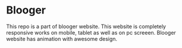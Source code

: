 # Blooger
This repo is a part of blooger website.
This website is completely responsive works on mobile, tablet as well as on pc screeen.
Blooger website has animation with awesome design. 
